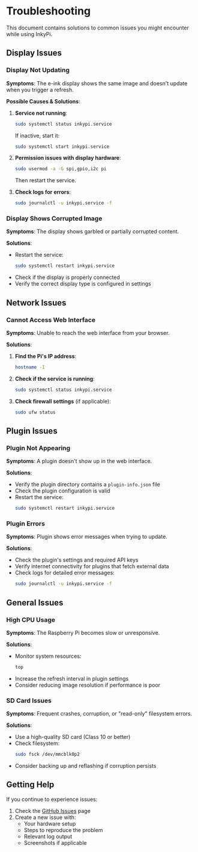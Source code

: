# Troubleshooting

This document contains solutions to common issues you might encounter while using InkyPi.

## Display Issues

### Display Not Updating

**Symptoms**: The e-ink display shows the same image and doesn't update when you trigger a refresh.

**Possible Causes & Solutions**:

1. **Service not running**:
   ```bash
   sudo systemctl status inkypi.service
   ```
   If inactive, start it:
   ```bash
   sudo systemctl start inkypi.service
   ```

2. **Permission issues with display hardware**:
   ```bash
   sudo usermod -a -G spi,gpio,i2c pi
   ```
   Then restart the service.

3. **Check logs for errors**:
   ```bash
   sudo journalctl -u inkypi.service -f
   ```

### Display Shows Corrupted Image

**Symptoms**: The display shows garbled or partially corrupted content.

**Solutions**:
- Restart the service:
  ```bash
  sudo systemctl restart inkypi.service
  ```
- Check if the display is properly connected
- Verify the correct display type is configured in settings

## Network Issues

### Cannot Access Web Interface

**Symptoms**: Unable to reach the web interface from your browser.

**Solutions**:

1. **Find the Pi's IP address**:
   ```bash
   hostname -I
   ```

2. **Check if the service is running**:
   ```bash
   sudo systemctl status inkypi.service
   ```

3. **Check firewall settings** (if applicable):
   ```bash
   sudo ufw status
   ```

## Plugin Issues

### Plugin Not Appearing

**Symptoms**: A plugin doesn't show up in the web interface.

**Solutions**:
- Verify the plugin directory contains a `plugin-info.json` file
- Check the plugin configuration is valid
- Restart the service:
  ```bash
  sudo systemctl restart inkypi.service
  ```

### Plugin Errors

**Symptoms**: Plugin shows error messages when trying to update.

**Solutions**:
- Check the plugin's settings and required API keys
- Verify internet connectivity for plugins that fetch external data
- Check logs for detailed error messages:
  ```bash
  sudo journalctl -u inkypi.service -f
  ```

## General Issues

### High CPU Usage

**Symptoms**: The Raspberry Pi becomes slow or unresponsive.

**Solutions**:
- Monitor system resources:
  ```bash
  top
  ```
- Increase the refresh interval in plugin settings
- Consider reducing image resolution if performance is poor

### SD Card Issues

**Symptoms**: Frequent crashes, corruption, or "read-only" filesystem errors.

**Solutions**:
- Use a high-quality SD card (Class 10 or better)
- Check filesystem:
  ```bash
  sudo fsck /dev/mmcblk0p2
  ```
- Consider backing up and reflashing if corruption persists

## Getting Help

If you continue to experience issues:

1. Check the [GitHub Issues](https://github.com/mattdrummond/InkyPi/issues) page
2. Create a new issue with:
   - Your hardware setup
   - Steps to reproduce the problem
   - Relevant log output
   - Screenshots if applicable
